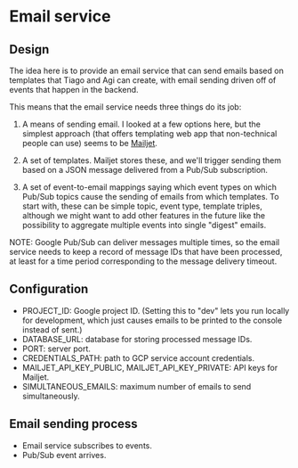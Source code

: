 # Email service

## Design

The idea here is to provide an email service that can send emails
based on templates that Tiago and Agi can create, with email sending
driven off of events that happen in the backend.

This means that the email service needs three things do its job:

1. A means of sending email. I looked at a few options here, but the
   simplest approach (that offers templating web app that
   non-technical people can use) seems to be
   [Mailjet](https://mailjet.com).

2. A set of templates. Mailjet stores these, and we'll trigger sending
   them based on a JSON message delivered from a Pub/Sub subscription.

2. A set of event-to-email mappings saying which event types on which
   Pub/Sub topics cause the sending of emails from which templates.
   To start with, these can be simple topic, event type, template
   triples, although we might want to add other features in the future
   like the possibility to aggregate multiple events into single
   "digest" emails.

NOTE: Google Pub/Sub can deliver messages multiple times, so the email
service needs to keep a record of message IDs that have been
processed, at least for a time period corresponding to the message
delivery timeout.

## Configuration

 - PROJECT_ID: Google project ID. (Setting this to "dev" lets you run
   locally for development, which just causes emails to be printed to
   the console instead of sent.)
 - DATABASE_URL: database for storing processed message IDs.
 - PORT: server port.
 - CREDENTIALS_PATH: path to GCP service account credentials.
 - MAILJET_API_KEY_PUBLIC, MAILJET_API_KEY_PRIVATE: API keys for
   Mailjet.
 - SIMULTANEOUS_EMAILS: maximum number of emails to send
   simultaneously.

## Email sending process

 - Email service subscribes to events.
 - Pub/Sub event arrives.
